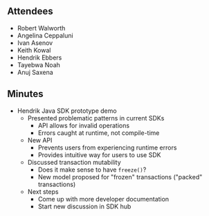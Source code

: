 ## Attendees

- Robert Walworth
- Angelina Ceppaluni
- Ivan Asenov
- Keith Kowal
- Hendrik Ebbers
- Tayebwa Noah
- Anuj Saxena

## Minutes

- Hendrik Java SDK prototype demo
    - Presented problematic patterns in current SDKs
      - API allows for invalid operations
      - Errors caught at runtime, not compile-time
    - New API
      - Prevents users from experiencing runtime errors
      - Provides intuitive way for users to use SDK
    - Discussed transaction mutability
      - Does it make sense to have `freeze()`?
      - New model proposed for "frozen" transactions ("packed" transactions)
    - Next steps
      - Come up with more developer documentation
      - Start new discussion in SDK hub